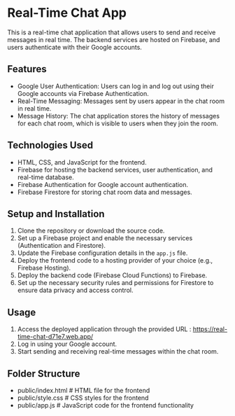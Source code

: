 # Real-Time Chat App

This is a real-time chat application that allows users to send and receive messages in real time.
The backend services are hosted on Firebase, and users authenticate with their Google accounts.
## Features

- Google User Authentication: Users can log in and log out using their Google accounts via Firebase Authentication.
- Real-Time Messaging: Messages sent by users appear in the chat room in real time.
- Message History: The chat application stores the history of messages for each chat room, which is visible to users when they join the room.

## Technologies Used

- HTML, CSS, and JavaScript for the frontend.
- Firebase for hosting the backend services, user authentication, and real-time database.
- Firebase Authentication for Google account authentication.
- Firebase Firestore for storing chat room data and messages.

## Setup and Installation

1. Clone the repository or download the source code.
2. Set up a Firebase project and enable the necessary services (Authentication and Firestore).
3. Update the Firebase configuration details in the `app.js` file.
4. Deploy the frontend code to a hosting provider of your choice (e.g., Firebase Hosting).
5. Deploy the backend code (Firebase Cloud Functions) to Firebase.
6. Set up the necessary security rules and permissions for Firestore to ensure data privacy and access control.

## Usage

1. Access the deployed application through the provided URL : https://real-time-chat-d71e7.web.app/
2. Log in using your Google account.
3. Start sending and receiving real-time messages within the chat room.

## Folder Structure
- public/index.html # HTML file for the frontend
- public/style.css # CSS styles for the frontend
- public/app.js # JavaScript code for the frontend functionality

